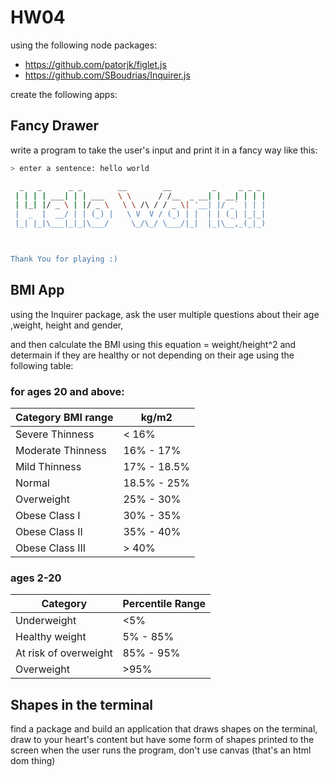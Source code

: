 # HW04

using the following node packages:

- https://github.com/patorjk/figlet.js
- https://github.com/SBoudrias/Inquirer.js

create the following apps:

## Fancy Drawer

write a program to take the user's input and print it in a fancy way like this:

```bash
> enter a sentence: hello world

  _   _      _ _        __        __         _     _ _ _
 | | | | ___| | | ___   \ \      / /__  _ __| | __| | | |
 | |_| |/ _ \ | |/ _ \   \ \ /\ / / _ \| '__| |/ _` | | |
 |  _  |  __/ | | (_) |   \ V  V / (_) | |  | | (_| |_|_|
 |_| |_|\___|_|_|\___/     \_/\_/ \___/|_|  |_|\__,_(_|_)



Thank You for playing :)
```

## BMI App

using the Inquirer package, ask the user multiple questions about their age ,weight, height and gender,

and then calculate the BMI using this equation = weight/height^2
and determain if they are healthy or not depending on their age
using the following table:
### for ages 20 and above:  
Category BMI range | kg/m2
----|-----
Severe Thinness| < 16%
Moderate Thinness| 16% - 17%
Mild Thinness| 17% - 18.5%
Normal| 18.5% - 25%
Overweight| 25% - 30%
Obese Class I| 30% - 35%
Obese Class II| 35% - 40%
Obese Class III| > 40%

### ages 2-20
Category| Percentile Range
-------|---------
Underweight| <5%
Healthy weight| 5% - 85%
At risk of overweight| 85% - 95%
Overweight| >95%

## Shapes in the terminal

find a package and build an application that draws shapes on the terminal, draw to your heart's content but have some form of shapes printed to the screen when the user runs the program, don't use canvas (that's an html dom thing)
